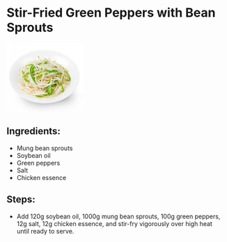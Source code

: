 # Stir-Fried Green Peppers with Bean Sprouts

![Stir-Fried Green Peppers with Bean Sprouts](../../images/%E9%9D%92%E6%A4%92%E7%82%92%E8%B1%86%E8%8A%BD.jpg)


## Ingredients:
- Mung bean sprouts
- Soybean oil
- Green peppers
- Salt
- Chicken essence

## Steps:
- Add 120g soybean oil, 1000g mung bean sprouts, 100g green peppers, 12g salt, 12g chicken essence, and stir-fry vigorously over high heat until ready to serve.